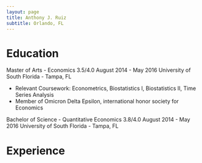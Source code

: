 ```yaml
---
layout: page
title: Anthony J. Ruiz
subtitle: Orlando, FL
---
```


# Education

Master of Arts - Economics 3.5/4.0                                                                           August 2014 - May 2016
University of South Florida - Tampa, FL
 - Relevant Coursework: Econometrics, Biostatistics I, Biostatistics II, Time Series Analysis
 - Member of Omicron Delta Epsilon, international honor society for Economics


Bachelor of Science - Quantitative Economics 3.8/4.0                                                         August 2014 - May 2016
University of South Florida - Tampa, FL

# Experience
